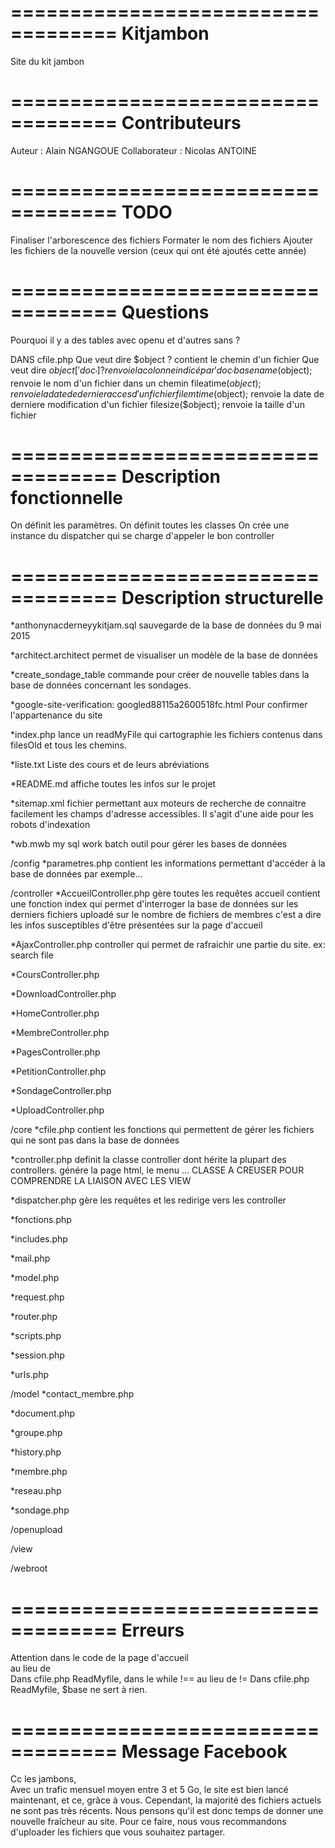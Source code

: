 ===================================
	Kitjambon
===================================

Site du kit jambon

===================================
	Contributeurs
===================================

Auteur : Alain NGANGOUE
Collaborateur : Nicolas ANTOINE

===================================
	TODO
===================================

Finaliser l'arborescence des fichiers
Formater le nom des fichiers
Ajouter les fichiers de la nouvelle version (ceux qui ont été ajoutés cette année)

===================================
	Questions
===================================


Pourquoi il y a des tables avec openu et d'autres sans ?

DANS cfile.php
Que veut dire $object ?
contient le chemin d'un fichier
Que veut dire $object['doc_'] ?
renvoie la colonne indicé par 'doc_'
basename($object);
renvoie le nom d'un fichier dans un chemin
fileatime($object);
renvoie la date de dernier acces d'un fichier
filemtime($object);
renvoie la date de derniere modification d'un fichier
filesize($object); 
renvoie la taille d'un fichier

===================================
    Description fonctionnelle
===================================

On définit les paramètres.
On définit toutes les classes
On crée une instance du dispatcher qui se charge d'appeler le bon controller

===================================
     Description structurelle
===================================

*anthonynacderneyykitjam.sql
	sauvegarde de la base de données du 9 mai 2015
	
*architect.architect
	permet de visualiser un modèle de la base de données

*create_sondage_table
	commande pour créer de nouvelle tables dans la base de données concernant les sondages.

*google-site-verification: googled88115a2600518fc.html
	Pour confirmer l'appartenance du site
	
*index.php
	lance un readMyFile qui cartographie les fichiers contenus dans filesOld et tous les chemins.
	
*liste.txt
	Liste des cours et de leurs abréviations
	
*README.md
	affiche toutes les infos sur le projet
	
*sitemap.xml
	fichier permettant aux moteurs de recherche de connaitre facilement les champs d'adresse accessibles. Il s'agit d'une aide pour les robots d'indexation
	
*wb.mwb
	my sql work batch outil pour gérer les bases de données
	
/config
*parametres.php
	contient les informations permettant d'accéder à la base de données par exemple...
	
/controller
*AccueilController.php
	gère toutes les requêtes accueil
	contient une fonction index qui permet d'interroger la base de données sur les derniers fichiers uploadé sur le nombre de fichiers de membres c'est a dire les infos susceptibles d'être présentées sur la page d'accueil
	
*AjaxController.php
	controller qui permet de rafraichir une partie du site.
	ex: search file

*CoursController.php
	
	
*DownloadController.php

*HomeController.php

*MembreController.php

*PagesController.php

*PetitionController.php

*SondageController.php

*UploadController.php


/core
*cfile.php
	contient les fonctions qui permettent de gérer les fichiers qui ne sont pas dans la base de données

*controller.php
	definit la classe controller dont hérite la plupart des controllers. génére la page html, le menu ...
CLASSE A CREUSER POUR COMPRENDRE LA LIAISON AVEC LES VIEW

*dispatcher.php
	gère les requêtes et les redirige vers les controller
	
*fonctions.php

*includes.php

*mail.php

*model.php

*request.php

*router.php

*scripts.php

*session.php

*urls.php


/model
*contact_membre.php

*document.php

*groupe.php

*history.php

*membre.php

*reseau.php

*sondage.php


/openupload


/view

	
/webroot


===================================
	Erreurs
===================================

Attention dans le code de la page d'accueil </br> au lieu de <br/>
Dans cfile.php ReadMyfile, dans le while !== au lieu de !=
Dans cfile.php ReadMyfile, $base ne sert à rien.

===================================
	Message Facebook
===================================
Cc les jambons,  
Avec un trafic mensuel moyen entre 3 et 5 Go, le site est bien lancé maintenant, et ce, grâce à vous. 
Cependant, la majorité des fichiers actuels ne sont pas très récents. Nous pensons qu'il est donc temps de donner une nouvelle fraîcheur au site.
Pour ce faire, nous vous recommandons d'uploader les fichiers que vous souhaitez partager. 
